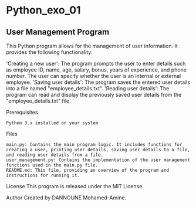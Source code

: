 # Python_exo_01

## User Management Program

This Python program allows for the management of user information. It provides the following functionality:

   'Creating a new user': The program prompts the user to enter details such as employee ID, name, age, salary, bonus, years of experience, and phone number. The user can specify whether the user is an internal or external employee.
    'Saving user details': The program saves the entered user details into a file named "employee_details.txt".
    'Reading user details': The program can read and display the previously saved user details from the "employee_details.txt" file.

Prerequisites

    Python 3.x installed on your system

Files

    main.py: Contains the main program logic. It includes functions for creating a user, printing user details, saving user details to a file, and reading user details from a file.
    user_management.py: Contains the implementation of the user management functions used in the main.py file.
    README.md: This file, providing an overview of the program and instructions for running it.

License
This program is released under the MIT License.

Author
Created by DANNOUNE Mohamed-Amine.
